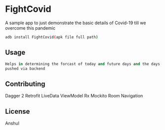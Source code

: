 # FightCovid

A sample app to just demonstrate the basic details of Covid-19 till we overcome this pandemic


```bash
adb install FightCovid(apk file full path)
```

## Usage

```python
Helps in determining the forcast of today and future days and the days value is configurable and can be
pushed via backend
```

## Contributing
Dagger 2
Retrofit
LiveData
ViewModel
Rx
Mockito
Room
Navigation


## License
Anshul
